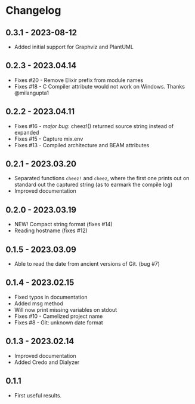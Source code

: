 # Changelog


## 0.3.1 - 2023-08-12

* Added initial support for Graphviz and PlantUML

## 0.2.3 - 2023.04.14

* Fixes #20 - Remove Elixir prefix from module names
* Fixes #18 - C Compiler attribute would not work on Windows. Thanks @milangupta1 


## 0.2.2 - 2023.04.11

* Fixes #16 - _major bug_: cheez!() returned source string instead of expanded
* Fixes #15 - Capture mix.env
* Fixes #13 - Compiled architecture and BEAM attributes


## 0.2.1 - 2023.03.20

- Separated functions `cheez!` and `cheez`, where the first one
  prints out on standard out the captured string (as to earmark the compile log)
- Improved documentation 

## 0.2.0 - 2023.03.19

- NEW! Compact string format (fixes #14)
- Reading hostname (fixes #12) 

## 0.1.5 - 2023.03.09

- Able to read the date from ancient versions of Git. (bug #7)

## 0.1.4 - 2023.02.15

- Fixed typos in documentation
- Added msg method
- Will now print missing variables on stdout
- Fixes #10 - Camelized project name
- Fixes #8 - Git: unknown date format

## 0.1.3 - 2023.02.14

- Improved documentation
- Added Credo and Dialyzer

## 0.1.1

- First useful results.

